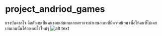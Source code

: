 # project_andriod_games
แรงบันดาลใจ คือตัวผมเป็นคนชอบเล่นเกมเลยอยากจะนำเสนอเกมที่มีความนิยม เพื่อให้คนที่ไม่เคยเล่นเกมนั้นได้ลองอะไรใหม่ๆ
![alt text](https://drive.google.com/open?id=1bEXyEjJ7BSZYWpp4Klo5rfyEFvCblYmY)
